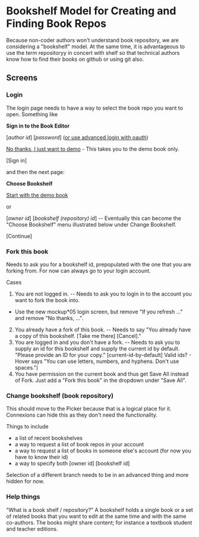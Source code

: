 # Bookshelf Model for Creating and Finding Book Repos

Because non-coder authors won't understand book repository, we are considering a "bookshelf" model. At the same time,
it is advantageous to use the term repositoryy in concert with shelf so that technical authors know how to find their books
on github or using git also.

## Screens

### Login
The login page needs to  have a way to select the book repo you want to open. 
Something like

**Sign in to the Book Editor**

[*author id*]  \[*password*\] ([or use advanced login with oauth](http://www.google.com))

[No thanks, I just want to demo](http://www.google.com) - This takes you to the demo book only.

[Sign in]

and then the next page:

**Choose Bookshelf**

[Start with the demo book](http://www.google.com)

or 

[*owner id*] [*bookshelf (repository) id*]  -- Eventually this can become the "Choose Bookshelf" menu illustrated
below under Change Bookshelf.

[Continue]

### Fork this book

Needs to ask you for a bookshelf id, prepopulated with the one that you are forking from. For now can always go to your
login account.

Cases

1. You are not logged in. -- Needs to ask you to login in to the account you want to fork the book into.
  * Use the new mockup*05 login screen, but remove "If you refresh ..." and remove "No thanks, ...".
2. You already have a fork of this book. -- Needs to say "You already have a copy of this bookshelf. [Take me there] [Cancel]."
3. You are logged in and you don't have a fork. -- Needs to ask you to supply an id for this bookshelf and supply the current id by default. "Please provide an ID for your copy." [current-id-by-default] Valid ids? - Hover says "You can use letters, numbers, and hyphens. Don't use spaces.") 
4. You have permission on the current book and thus get Save All instead of Fork. Just add a "Fork this book" in the dropdown under "Save All".

### Change bookshelf (book repository)

This should move to the Picker because that is a logical place for it. Connexions can hide this as they don't
need the functionality. 

Things to include
 * a list of recent bookshelves
 * a way to request a list of book repos in your account
 * a way to request a list of books in someone else's account (for now you have to know their id)
 * a way to specify both [owner id] [bookshelf id]

Selection of a different branch needs to be in an advanced thing and more hidden for now.

### Help things

"What is a book shelf / repository?" A bookshelf holds a single book or a set of related books that you want to edit at 
the same time and with the same co-authors. The books might share content; for instance a textbook student and teacher
editions. 
